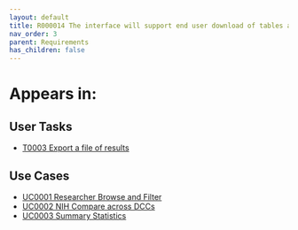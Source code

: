 ```yaml
---
layout: default
title: R000014 The interface will support end user download of tables and figures in common formats
nav_order: 3
parent: Requirements
has_children: false
---
```


# Appears in:


## User Tasks

-   [T0003 Export a file of results](../user-tasks/t0003-export-a-file-of-results.md)


## Use Cases

-   [UC0001 Researcher Browse and Filter](../use-cases/browse-and-filter.md)
-   [UC0002 NIH Compare across DCCs](../use-cases/multi-compare-custodian.md)
-   [UC0003 Summary Statistics](../use-cases/summary-statistics.md)

